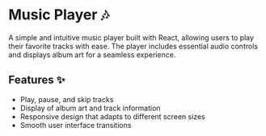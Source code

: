 # Music Player 🎶

A simple and intuitive music player built with React, allowing users to play their favorite tracks with ease. The player includes essential audio controls and displays album art for a seamless experience.

## Features ✨

- Play, pause, and skip tracks
- Display of album art and track information
- Responsive design that adapts to different screen sizes
- Smooth user interface transitions
